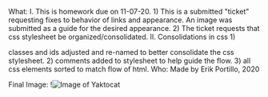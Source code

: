 What: 
I. This is homework due on 11-07-20. 
    1) This is a submitted "ticket" requesting fixes to behavior of links and appearance. An image was submitted as a guide for the desired appearance.
    2) The ticket requests that css stylesheet be organized/consolidated.
II. Consolidations in css
    1) <div> classes and ids adjusted and re-named to better consolidate the css stylesheet.
    2) comments added to stylesheet to help guide the flow.
    3) all css elements sorted to match flow of html.
Who: Made by Erik Portillo, 2020

Final Image:
!![Image of Yaktocat](./assets/images/finalindex.jpg)

